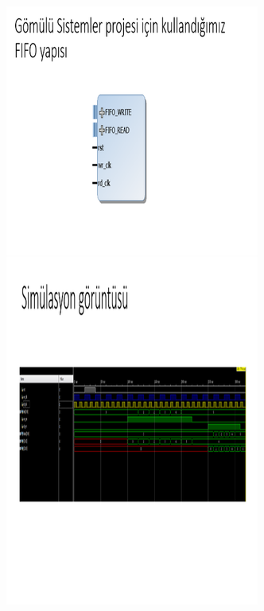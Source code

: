 


<img src="https://github.com/IremDAL/GomuluSistemlerProje/blob/main/fotograflar/Ekran%20g%C3%B6r%C3%BCnt%C3%BCs%C3%BC%202023-05-22%20105056.png" alt="alt text" width="800" height="500">
<img src="https://github.com/IremDAL/GomuluSistemlerProje/blob/main/fotograflar/Ekran%20g%C3%B6r%C3%BCnt%C3%BCs%C3%BC%202023-05-22%20105103.png" alt="alt text" width="1000" height="700">
